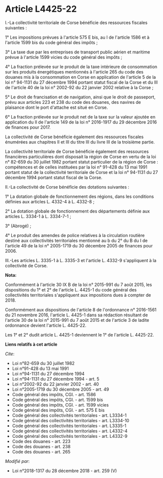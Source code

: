 # Article L4425-22

I.-La collectivité territoriale de Corse bénéficie des ressources fiscales suivantes :

1° Les impositions prévues à l'article 575 E bis, au I de l'article 1586 et à l'article 1599 bis du code général des impôts ;

3° La taxe due par les entreprises de transport public aérien et maritime prévue à l'article 1599 vicies du code général des
impôts ;

4° La fraction prélevée sur le produit de la taxe intérieure de consommation sur les produits énergétiques mentionnés à
l'article 265 du code des douanes mis à la consommation en Corse en application de l'article 5 de la loi n° 94-1131 du 27
décembre 1994 portant statut fiscal de la Corse et du III de l'article 40 de la loi n° 2002-92 du 22 janvier 2002 relative à
la Corse ;

5° Le droit de francisation et de navigation, ainsi que le droit de passeport, prévu aux articles 223 et 238 du code des
douanes, des navires de plaisance dont le port d'attache est situé en Corse.

6° La fraction prélevée sur le produit net de la taxe sur la valeur ajoutée en application du II de l'article 149 de la loi
n° 2016-1917 du 29 décembre 2016 de finances pour 2017.

La collectivité de Corse bénéficie également des ressources fiscales énumérées aux chapitres II et III du titre III du livre
III de la troisième partie.

La collectivité territoriale de Corse bénéficie également des ressources financières particulières dont disposait la région
de Corse en vertu de la loi n° 82-659 du 30 juillet 1982 portant statut particulier de la région de Corse : compétences et de
celles instituées par la loi n° 91-428 du 13 mai 1991 portant statut de la collectivité territoriale de Corse et la loi n°
94-1131 du 27 décembre 1994 portant statut fiscal de la Corse.

II.-La collectivité de Corse bénéficie des dotations suivantes :

1° La dotation globale de fonctionnement des régions, dans les conditions définies aux articles L. 4332-4 à L. 4332-8 ;

2° La dotation globale de fonctionnement des départements définie aux articles L. 3334-1 à L. 3334-7-1 ;

3° (Abrogé) ;

4° Le produit des amendes de police relatives à la circulation routière destiné aux collectivités territoriales mentionné au
b du 2° du B du I de l'article 49 de la loi n° 2005-1719 du 30 décembre 2005 de finances pour 2006.

III.-Les articles L. 3335-1 à L. 3335-3 et l'article L. 4332-9 s'appliquent à la collectivité de Corse.

**Nota:**

Conformément à l'article 30 IX B de la loi n° 2015-991 du 7 août 2015, les dispositions du 1° et 2° de l'article L. 4425-1 du
code général des collectivités territoriales s'appliquent aux impositions dues à compter de 2018. 

Conformément aux dispositions de l'article 8 de l'ordonnance n° 2016-1561 du 21 novembre 2016, l'article L. 4425-1 dans sa
rédaction résultant de l'article 30 de la loi n° 2015-991 du 7 août 2015 et de l'article 3 de ladite ordonnance devient
l'article L. 4425-22.

Les 1° et 2° dudit article L. 4425-1 deviennent le 1° de l'article L. 4425-22.

**Liens relatifs à cet article**

_Cite_:

  - Loi n°82-659 du 30 juillet 1982
  - Loi n°91-428 du 13 mai 1991
  - Loi n°94-1131 du 27 décembre 1994
  - Loi n°94-1131 du 27 décembre 1994 - art. 5
  - Loi n°2002-92 du 22 janvier 2002 - art. 40
  - Loi n°2005-1719 du 30 décembre 2005 - art. 49
  - Code général des impôts, CGI. - art. 1586
  - Code général des impôts, CGI. - art. 1599 bis
  - Code général des impôts, CGI. - art. 1599 vicies
  - Code général des impôts, CGI. - art. 575 E bis
  - Code général des collectivités territoriales - art. L3334-1
  - Code général des collectivités territoriales - art. L3334-10
  - Code général des collectivités territoriales - art. L3335-1
  - Code général des collectivités territoriales - art. L4332-4
  - Code général des collectivités territoriales - art. L4332-9
  - Code des douanes - art. 223
  - Code des douanes - art. 238
  - Code des douanes - art. 265

_Modifié par_:

  - Loi n°2018-1317 du 28 décembre 2018 - art. 259 (V)
